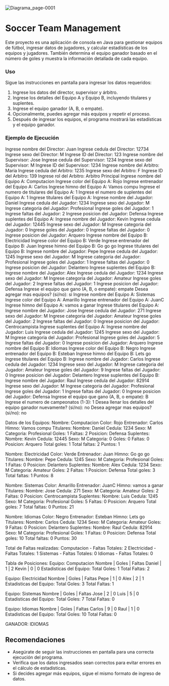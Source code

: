 ![Diagrama_page-0001](https://github.com/user-attachments/assets/040b1763-d32d-40d8-badb-7538396eda38)
# Soccer Team Management

Este proyecto es una aplicación de consola en Java para gestionar equipos de fútbol, ingresar datos de jugadores, y calcular estadísticas de los equipos y jugadores. También determina el equipo ganador basado en el número de goles y muestra la información detallada de cada equipo.
### Uso

Sigue las instrucciones en pantalla para ingresar los datos requeridos:

1. Ingrese los datos del director, supervisor y árbitro.
2. Ingrese los detalles del Equipo A y Equipo B, incluyendo titulares y suplentes.
3. Ingrese el equipo ganador (A, B, o empate).
4. Opcionalmente, puedes agregar más equipos y repetir el proceso.
5. Después de ingresar los equipos, el programa mostrará las estadísticas y el equipo ganador.

### Ejemplo de Ejecución
Ingrese nombre del Director: Juan
Ingrese cedula del Director: 12734
Ingrese sexo del Director: M
Ingrese ID del Director: 123
Ingrese nombre del Supervisor: Jose
Ingrese cedula del Supervisor: 1234
Ingrese sexo del Supervisor: M
Ingrese ID del Supervisor: 1234
Ingrese nombre del Arbitro: Maria
Ingrese cedula del Arbitro: 1235
Ingrese sexo del Arbitro: F
Ingrese ID del Arbitro: 139
Ingrese rol del Arbitro: Arbitro Principal
Ingrese nombre del Equipo A: Computacion
Ingrese color del Equipo A: Rojo
Ingrese entrenador del Equipo A: Carlos
Ingrese himno del Equipo A: Vamos compu
Ingrese el numero de titulares del Equipo A: 1
Ingrese el numero de suplentes del Equipo A: 1
Ingrese titulares del Equipo A:
Ingrese nombre del Jugador: Daniel
Ingrese cedula del Jugador: 1234
Ingrese sexo del Jugador: M
Ingrese categoria del Jugador: Profesional
Ingrese goles del Jugador: 1
Ingrese faltas del Jugador: 2
Ingrese posicion del Jugador: Defensa
Ingrese suplentes del Equipo A:
Ingrese nombre del Jugador: Kevin
Ingrese cedula del Jugador: 12445
Ingrese sexo del Jugador: M
Ingrese categoria del Jugador: 0
Ingrese goles del Jugador: 0
Ingrese faltas del Jugador: 0
Ingrese posicion del Jugador: Arquero
Ingrese nombre del Equipo B: Electricidad
Ingrese color del Equipo B: Verde
Ingrese entrenador del Equipo B: Juan
Ingrese himno del Equipo B: Go go go
Ingrese titulares del Equipo B:
Ingrese nombre del Jugador: Pepe
Ingrese cedula del Jugador: 1245
Ingrese sexo del Jugador: M
Ingrese categoria del Jugador: Profesional
Ingrese goles del Jugador: 1
Ingrese faltas del Jugador: 0
Ingrese posicion del Jugador: Delantero
Ingrese suplentes del Equipo B:
Ingrese nombre del Jugador: Alex
Ingrese cedula del Jugador: 1234
Ingrese sexo del Jugador: M
Ingrese categoria del Jugador: Amateur
Ingrese goles del Jugador: 2
Ingrese faltas del Jugador: 1
Ingrese posicion del Jugador: Defensa
Ingrese el equipo que gano (A, B, o empate): empate
Desea agregar mas equipos? (si/no): si
Ingrese nombre del Equipo A: Sistemas
Ingrese color del Equipo A: Amarillo
Ingrese entrenador del Equipo A: JuanC
Ingrese himno del Equipo A: vamos a ganar
Ingrese titulares del Equipo A:
Ingrese nombre del Jugador: Jose
Ingrese cedula del Jugador: 271
Ingrese sexo del Jugador: M
Ingrese categoria del Jugador: Amateur
Ingrese goles del Jugador: 2
Ingrese faltas del Jugador: 0
Ingrese posicion del Jugador: Centrocampista
Ingrese suplentes del Equipo A:
Ingrese nombre del Jugador: Luis
Ingrese cedula del Jugador: 1245
Ingrese sexo del Jugador: M
Ingrese categoria del Jugador: Profesional
Ingrese goles del Jugador: 5
Ingrese faltas del Jugador: 0
Ingrese posicion del Jugador: Arquero
Ingrese nombre del Equipo B: Idiomas
Ingrese color del Equipo B: Negro
Ingrese entrenador del Equipo B: Esteban
Ingrese himno del Equipo B: Lets go
Ingrese titulares del Equipo B:
Ingrese nombre del Jugador: Carlos
Ingrese cedula del Jugador: 1234
Ingrese sexo del Jugador: M
Ingrese categoria del Jugador: Amateur
Ingrese goles del Jugador: 9
Ingrese faltas del Jugador: 0
Ingrese posicion del Jugador: Delantero
Ingrese suplentes del Equipo B:
Ingrese nombre del Jugador: Raul
Ingrese cedula del Jugador: 82914
Ingrese sexo del Jugador: M
Ingrese categoria del Jugador: Profesional
Ingrese goles del Jugador: 1
Ingrese faltas del Jugador: 0
Ingrese posicion del Jugador: Defensa
Ingrese el equipo que gano (A, B, o empate): B
Ingrese el numero de campeonatos (1-3): 1
Desea llenar los detalles del equipo ganador nuevamente? (si/no): no
Desea agregar mas equipos? (si/no): no

Datos de los Equipos:
Nombre: Computacion
Color: Rojo
Entrenador: Carlos
Himno: Vamos compu
Titulares:
    Nombre: Daniel
    Cedula: 1234
    Sexo: M
    Categoria: Profesional
    Goles: 1
    Faltas: 2
    Posicion: Defensa
Suplentes:
    Nombre: Kevin
    Cedula: 12445
    Sexo: M
    Categoria: 0
    Goles: 0
    Faltas: 0
    Posicion: Arquero
Total goles: 1
Total faltas: 2
Puntos: 1

Nombre: Electricidad
Color: Verde
Entrenador: Juan
Himno: Go go go
Titulares:
    Nombre: Pepe
    Cedula: 1245
    Sexo: M
    Categoria: Profesional
    Goles: 1
    Faltas: 0
    Posicion: Delantero
Suplentes:
    Nombre: Alex
    Cedula: 1234
    Sexo: M
    Categoria: Amateur
    Goles: 2
    Faltas: 1
    Posicion: Defensa
Total goles: 3
Total faltas: 1
Puntos: 8

Nombre: Sistemas
Color: Amarillo
Entrenador: JuanC
Himno: vamos a ganar
Titulares:
    Nombre: Jose
    Cedula: 271
    Sexo: M
    Categoria: Amateur
    Goles: 2
    Faltas: 0
    Posicion: Centrocampista
Suplentes:
    Nombre: Luis
    Cedula: 1245
    Sexo: M
    Categoria: Profesional
    Goles: 5
    Faltas: 0
    Posicion: Arquero
Total goles: 7
Total faltas: 0
Puntos: 21

Nombre: Idiomas
Color: Negro
Entrenador: Esteban
Himno: Lets go
Titulares:
    Nombre: Carlos
    Cedula: 1234
    Sexo: M
    Categoria: Amateur
    Goles: 9
    Faltas: 0
    Posicion: Delantero
Suplentes:
    Nombre: Raul
    Cedula: 82914
    Sexo: M
    Categoria: Profesional
    Goles: 1
    Faltas: 0
    Posicion: Defensa
Total goles: 10
Total faltas: 0
Puntos: 30

Total de Faltas realizadas:
Computacion - Faltas Totales: 2
Electricidad - Faltas Totales: 1
Sistemas - Faltas Totales: 0
Idiomas - Faltas Totales: 0

Tabla de Posiciones:
Equipo: Computacion
Nombre | Goles | Faltas
Daniel | 1 | 2
Kevin | 0 | 0
Estadisticas del Equipo:
Total Goles: 1
Total Faltas: 2

Equipo: Electricidad
Nombre | Goles | Faltas
Pepe | 1 | 0
Alex | 2 | 1
Estadisticas del Equipo:
Total Goles: 3
Total Faltas: 1

Equipo: Sistemas
Nombre | Goles | Faltas
Jose | 2 | 0
Luis | 5 | 0
Estadisticas del Equipo:
Total Goles: 7
Total Faltas: 0

Equipo: Idiomas
Nombre | Goles | Faltas
Carlos | 9 | 0
Raul | 1 | 0
Estadisticas del Equipo:
Total Goles: 10
Total Faltas: 0

GANADOR: IDIOMAS


## Recomendaciones

- Asegúrate de seguir las instrucciones en pantalla para una correcta ejecución del programa.
- Verifica que los datos ingresados sean correctos para evitar errores en el cálculo de estadísticas.
- Si decides agregar más equipos, sigue el mismo formato de ingreso de datos.
